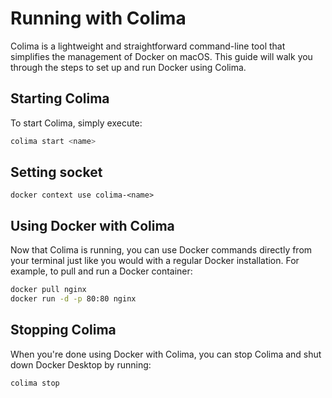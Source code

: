 # Running with Colima
Colima is a lightweight and straightforward command-line tool that simplifies the management of Docker on macOS. This guide will walk you through the steps to set up and run Docker using Colima.


## Starting Colima

To start Colima, simply execute:

```bash
colima start <name>
```

## Setting socket
`docker context use colima-<name>`

## Using Docker with Colima

Now that Colima is running, you can use Docker commands directly from your terminal just like you would with a regular Docker installation. For example, to pull and run a Docker container:

```bash
docker pull nginx
docker run -d -p 80:80 nginx
```

## Stopping Colima

When you're done using Docker with Colima, you can stop Colima and shut down Docker Desktop by running:

```bash
colima stop
```